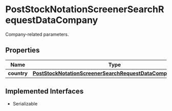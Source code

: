 

# PostStockNotationScreenerSearchRequestDataCompany

Company-related parameters.

## Properties

Name | Type | Description | Notes
------------ | ------------- | ------------- | -------------
**country** | [**PostStockNotationScreenerSearchRequestDataCompanyCountry**](PostStockNotationScreenerSearchRequestDataCompanyCountry.md) |  |  [optional]


## Implemented Interfaces

* Serializable


